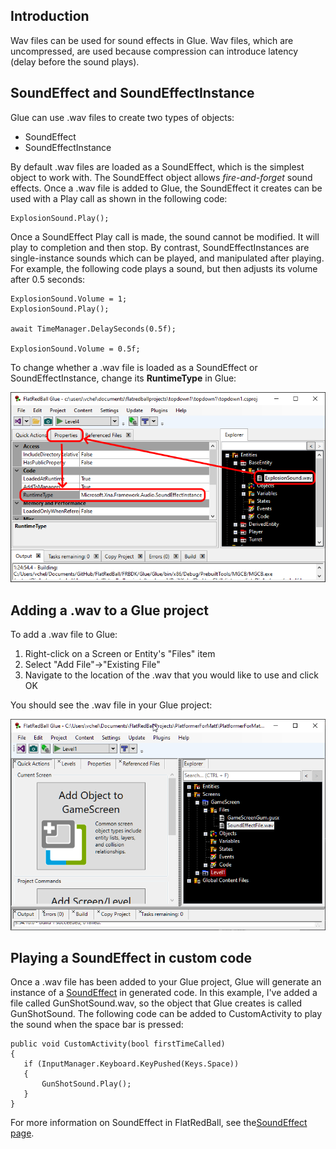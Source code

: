 ## Introduction

Wav files can be used for sound effects in Glue. Wav files, which are uncompressed, are used because compression can introduce latency (delay before the sound plays).

## SoundEffect and SoundEffectInstance

Glue can use .wav files to create two types of objects:

-   SoundEffect
-   SoundEffectInstance

By default .wav files are loaded as a SoundEffect, which is the simplest object to work with. The SoundEffect object allows *fire-and-forget* sound effects. Once a .wav file is added to Glue, the SoundEffect it creates can be used with a Play call as shown in the following code:

    ExplosionSound.Play();

Once a SoundEffect Play call is made, the sound cannot be modified. It will play to completion and then stop. By contrast, SoundEffectInstances are single-instance sounds which can be played, and manipulated after playing. For example, the following code plays a sound, but then adjusts its volume after 0.5 seconds:

    ExplosionSound.Volume = 1;
    ExplosionSound.Play();

    await TimeManager.DelaySeconds(0.5f);

    ExplosionSound.Volume = 0.5f;

To change whether a .wav file is loaded as a SoundEffect or SoundEffectInstance, change its **RuntimeType** in Glue:

![](/media/2021-09-img_6150ca47f1f0d.png)

## Adding a .wav to a Glue project

To add a .wav file to Glue:

1.  Right-click on a Screen or Entity's "Files" item
2.  Select "Add File"-\>"Existing File"
3.  Navigate to the location of the .wav that you would like to use and click OK

You should see the .wav file in your Glue project:

![](/media/2021-02-img_603bcad7e65c9.png)

## Playing a SoundEffect in custom code

Once a .wav file has been added to your Glue project, Glue will generate an instance of a [SoundEffect](http://msdn.microsoft.com/en-us/library/microsoft.xna.framework.audio.soundeffect.aspx) in generated code. In this example, I've added a file called GunShotSound.wav, so the object that Glue creates is called GunShotSound. The following code can be added to CustomActivity to play the sound when the space bar is pressed:

    public void CustomActivity(bool firstTimeCalled)
    {
       if (InputManager.Keyboard.KeyPushed(Keys.Space))
       {
           GunShotSound.Play();
       }
    }

For more information on SoundEffect in FlatRedBall, see the[SoundEffect page](/documentation/api/microsoft-xna-framework/audio/soundeffect.md).
